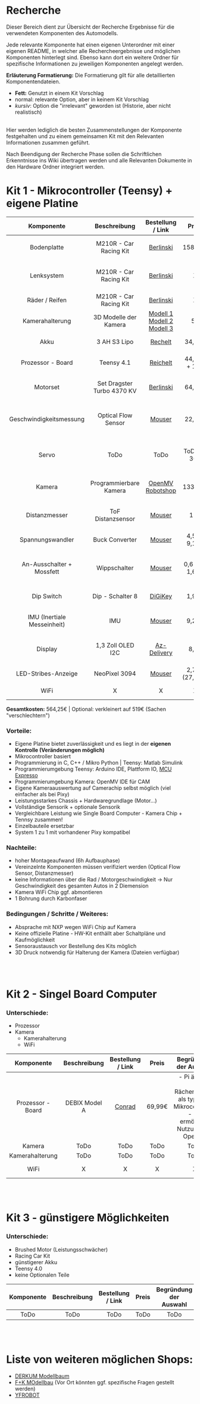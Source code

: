 # Recherche

Dieser Bereich dient zur Übersicht der Recherche Ergebnisse für die verwendeten Komponenten des Automodells.

Jede relevante Komponente hat einen eigenen Unterordner mit einer eigenen README, in welcher alle Rechercheergebnisse und möglichen Komponenten hinterlegt sind. Ebenso kann dort ein weitere Ordner für spezifische Informationen zu jeweiligen Komponenten angelegt werden.

**Erläuterung Formatierung:** Die Formatierung gilt für alle detaillierten Komponentendateien.
- **Fett:** Genutzt in einem Kit Vorschlag
- normal: relevante Option, aber in keinem Kit Vorschlag
- *kursiv*: Option die "irrelevant" geworden ist (Historie, aber nicht realistisch)

<br>
Hier werden lediglich die besten Zusammenstellungen der Komponente festgehalten und zu einem gemeinsamen Kit mit den Relevanten Informationen zusammen geführt.

Nach Beendigung der Recherche Phase sollen die Schriftlichen Erkenntnisse ins Wiki übertragen werden und alle Relevanten Dokumente in den Hardware Ordner integriert werden.

# Kit 1 - Mikrocontroller (Teensy) + eigene Platine
| Komponente | Beschreibung | Bestellung / Link | Preis | Begründung der Auswahl | Details/Datenblatt | Notizen | Pflicht |
| :--------: | :-------: | :---------------: | :---: | :--------------------: | :-----: | :-----:| :------: |
| Bodenplatte                   | M210R - Car Racing Kit | [Berlinski](https://www.modellbau-berlinski.de/rc-fahrzeuge-und-zubehoer/autos-und-zubehoer/elektro-onroad/m210r-1_10-on-road-4wd-m-chassis-kohlefaser-bausatz) | 158,95€ | - Gute Rezensionen <br> - Preisleistung  | [Berlinski](https://www.modellbau-berlinski.de/rc-fahrzeuge-und-zubehoer/autos-und-zubehoer/elektro-onroad/m210r-1_10-on-road-4wd-m-chassis-kohlefaser-bausatz) | - fertig Bausatz <br> - Alternative Kit Möglichkeiten | &check; |
| Lenksystem                    | M210R - Car Racing Kit | [Berlinski](https://www.modellbau-berlinski.de/rc-fahrzeuge-und-zubehoer/autos-und-zubehoer/elektro-onroad/m210r-1_10-on-road-4wd-m-chassis-kohlefaser-bausatz) | X | - Ackermannlenkung <br> - Preisleistungsverhältnis (Kit)| [Berlinski](https://www.modellbau-berlinski.de/rc-fahrzeuge-und-zubehoer/autos-und-zubehoer/elektro-onroad/m210r-1_10-on-road-4wd-m-chassis-kohlefaser-bausatz) | - fertig Bausatz <br> - Alternative Kit Möglichkeiten | &check; |
| Räder / Reifen                | M210R - Car Racing Kit | [Berlinski](https://www.modellbau-berlinski.de/rc-fahrzeuge-und-zubehoer/autos-und-zubehoer/elektro-onroad/m210r-1_10-on-road-4wd-m-chassis-kohlefaser-bausatz)  | X | - inkludiert im Kit | [Berlinski](https://www.modellbau-berlinski.de/rc-fahrzeuge-und-zubehoer/autos-und-zubehoer/elektro-onroad/m210r-1_10-on-road-4wd-m-chassis-kohlefaser-bausatz) | - ggf. Eigenbau | &check; |
| Kamerahalterung               | 3D Modelle der Kamera | [Modell 1](https://grabcad.com/library/tripod-1-4-20-1-2mm-styled-board-mount-1) <br> [Modell 2](https://grabcad.com/library/tripod-1-4-20-1-2mm-flat-board-mount-1) <br> [Modell 3](https://grabcad.com/library/gopro-1-2mm-board-mount-1) | 5€ | Mit Kamera mitgegeben | [OpenMV Downloads](https://openmv.io/products/openmv-cam-rt) | - 3D Druck zur Not per Unternehmen | &check; |
| Akku | 3 AH S3 Lipo | [Rechelt](https://www.reichelt.de/akku-pack-li-polymer-11-1-v-3000-mah-rd-xt-3000-s3-p336967.html?&trstct=pol_2&nbc=1) | 34,20€ | - ausreichen Stark für Motoren | [Datenblatt reichelt](https://www.reichelt.de/akku-pack-li-polymer-11-1-v-3000-mah-rd-xt-3000-s3-p336967.html?&trstct=pol_2&nbc=1)  | - Es braucht ein [Lipo Quard](https://www.reichelt.de/brandschutzbeutel-fuer-li-polymer-akkus-lipo-guard-p108492.html) | &check; | 
| Prozessor - Board             | Teensy 4.1 | [Reichelt](https://www.reichelt.de/teensy-4-1-usb-mit-header-teensy-4-1-h-p318654.html) | 44,95€ <br> + 15€  | - Rechenstark <br> - viele Pins <br> - gute Programmierung | [Teensy Datenblatt](https://www.pjrc.com/store/teensy41.html) | - Eigene Verkabelungsplatine (15€) | &check; |
| Motorset                       | Set Dragster Turbo 4370 KV  | [Berlinski](https://www.modellbau-berlinski.de/rc-antriebe/combos/auto/brushless-1_10/1_10-brushless-set-dragster-turbo-4370-kv) | 64,95€ | - Leistungsstark <br> - ausreichende Drehzahl, Beschleunigung | [Datenblatt](https://cdn.simba-dickie-group.de/downloads/500906301/500906301_Anleitung-Instruction_FahrreglerCombo_80x130mm_05-2023.pdf) | - benötigt ggf. teuren Akku | &check; |
| Geschwindigkeitsmessung       | Optical Flow Sensor | [Mouser](https://www.mouser.de/ProductDetail/Pimoroni/PIM453?qs=PzGy0jfpSMuJnlsymXyulA%3D%3D) | 22,32€ | - Messbare Fahrzeuggeschwindigkeit <br> - 2 Achsen messbar | [Datenblatt](https://mm.digikey.com/Volume0/opasdata/d220001/medias/docus/306/PIM453_Web.pdf) | - **Funktionsfähigkeit verfizieren!** <br> - ggf. später alternatives System | &check; |
| Servo                         | ToDo | ToDo | ToDo ca 30€ | ToDo | ToDo | - bestehender Servo <br> Kit Kompatibilität prüfen! | &check; |
| Kamera                        | Programmierbare Kamera | [OpenMV](https://openmv.io/products/openmv-cam-rt) <br> [Robotshop](https://eu.robotshop.com/de/products/openmv-cam-rt1062)  | 133,46€ | - Rechenstarker NXP Chip <br> - auf Kamera Programmierbar  | [Kamera Datenblatt](https://pdf1.alldatasheet.com/datasheet-pdf/view/587044/OMNIVISION/OV5640.html) <br>[NXP-Prozessor](https://cdn.shopify.com/s/files/1/0803/9211/files/IMXRT1060IEC.pdf?v=1681075136) | - WiFi Chip entfernen / absprechen | &check; |
| Distanzmesser                 | ToF Distanzsensor | [Mouser](https://www.mouser.de/ProductDetail/DFRobot/SEN0245?qs=sGAEpiMZZMu3sxpa5v1qrnJwz0aRf2JjCIBsnGk%2FV54%3D) | 12€ | - günstig + präzise | [Datenblatt](https://www.mouser.de/datasheet/2/830/en_DM00279086-2488743.pdf) | - Ansteuerung von mehreren (3) verifizieren | &check; |
| Spannungswandler              | Buck Converter | [Mouser](https://www.mouser.de/ProductDetail/DFRobot/DFR0379?qs=5aG0NVq1C4zPqXmLzkhO%252Bg%3D%3D) | 4,56€ <br> 9,12€ | - funktionsfähigkeit bestätigt | [Dateblatt](https://www.mouser.com/pdfDocs/ProductOverview-DFRobot-DFR0379.pdf) | - gleicher wie letztes mal <br> - ggf. 2 Stück | &check; |
| An-Ausschalter + Mossfett     | Wippschalter | [Mouser](https://www.mouser.de/ProductDetail/E-Switch/RA1113112R?qs=QtyuwXswaQh2BdIH9uXjxQ%3D%3D&mgh=1) | 0,62€ + 1,60€ | - klein günstig | [Schalter Datenblatt](https://www.mouser.de/datasheet/2/140/RA1113112R-3457780.pdf) [Mosfet DIT120N08 Datenblatt](https://www.infineon.com/dgdl/Infineon-BSB008NE2LX-DS-v02_00-EN.pdf?fileId=db3a30432e564707012e5745ca7d000e) | - Mossfet für Motorcut notwendig [DiGiKey](https://www.digikey.de/en/products/detail/diotec-semiconductor/DIT120N08/13154235) | &check; |
| Dip Switch              | Dip - Schalter 8 | [DiGiKey](https://www.digikey.de/en/products/detail/w%C3%BCrth-elektronik/418117270908/3174497) | 1,90€ | - 8 Schalter für mehr konfiguration | [Datenblatt](https://www.we-online.com/components/products/datasheet/418117270908.pdf) | - ggf. bei Platinenkauf auflöten lassen | &check; |
| IMU (Inertiale Messeinheit)   | IMU | [Mouser](https://www.mouser.de/ProductDetail/DFRobot/SEN0142?qs=Zcin8yvlhnO0Rr0B1JJGiw%3D%3D) | 9,21€ | - bekannt <br> - beschleunigung + orientiertswerte | [Datenblatt](https://wiki.dfrobot.com/6_DOF_Sensor-MPU6050__SKU_SEN0142_) | - einer liegt auf Kamera | &cross; |
| Display                      | 1,3 Zoll OLED I2C | [Az-Delivery](https://www.az-delivery.de/products/1-3zoll-i2c-oled-display) | 8,49 | - günstig + klein <br> - reicht aus | [Datenblatt](https://www.az-delivery.de/products/1-3zoll-i2c-oled-display) | - sollte Lininen anzeigen können <br> - [Mouser Äquivalent](https://www.mouser.de/ProductDetail/SparkFun/LCD-23453?qs=dbcCsuKDzFWY6i0I%252BKeCWA%3D%3D) | &cross; |
| LED-Stribes-Anzeige           | NeoPixel 3094 | [Mouser](https://www.mouser.de/ProductDetail/Adafruit/3094?qs=SV%252B0z0o3NTt%2F2YK7E3w5Rg%3D%3D) | 2,70€ <br> (27,85€) | - auf eigener Platine gut positionierbar | [Datenblatt](https://www.adafruit.com/product/3094) | - par LEDS auf eigenes Board | &cross; |
| WiFi                          | X | X | X | X | X | - auf Kamera vorliegend  | &cross; |

**Gesamtkosten:** 564,25€ | Optional: verkleinert auf 519€ (Sachen "verschlechtern")

### Vorteile:
- Eigene Platine bietet zuverlässigkeit und es liegt in der **eigenen Kontrolle (Veränderungen möglich)**
- Mikrocontroller basiert 
- Programmierung in C, C++ / Mikro Python | Teensy: Matlab Simulink
- Programmierumgebung Teensy: Arduino IDE, Plattform IO, [MCU Expresso](https://de.scribd.com/document/479726952/MCUXpresso-Instructions)
- Programmierumgebung Kamera: OpenMV IDE für CAM
- Eigene Kameraauswertung auf Camerachip selbst möglich (viel einfacher als bei Pixy)
- Leistungsstarkes Chassis + Hardwaregrundlage (Motor...)
- Vollständige Sensorik + optionale Sensorik
- Vergleichbare Leistung wie Single Board Computer - Kamera Chip + Tennsy zusammen!
- Einzelbauteile ersetzbar
- System 1 zu 1 mit vorhandener Pixy kompatibel

### Nachteile:
- hoher Montageaufwand (6h Aufbauphase)
- Vereinzelnte Komponenten müssen verifiziert werden (Optical Flow Sensor, Distanzmesser)
- keine Informationen über die Rad / Motorgeschwindigkeit -> Nur Geschwindigkeit des gesamten Autos in 2 Diemension
- Kamera WiFi Chip ggf. abmontieren
- 1 Bohrung durch Karbonfaser

### Bedingungen / Schritte / Weiteres:
- Absprache mit NXP wegen WiFi Chip auf Kamera
- Keine offizielle Platine - HW-Kit enthällt aber Schaltpläne und Kaufmöglichkeit
- Sensoraustausch vor Bestellung des Kits möglich
- 3D Druck notwendig für Halterung der Kamera (Dateien verfügbar)

<br>
<br>


# Kit 2 - Singel Board Computer
### Unterschiede:
- Prozessor
- Kamera
    - Kamerahalterung
    - WiFi
    

| Komponente | Beschreibung | Bestellung / Link | Preis | Begründung der Auswahl | Details | Notizen | Pflicht |
| :--------: | :----------: | :---------------: | :---: | :--------------------: | :-----: | :-----: |:------: |
| Prozessor - Board             | DEBIX Model A | [Conrad](https://www.conrad.de/de/p/debix-model-a-2-gb-4-x-1-8-ghz-2625844.html) | 69,99€ | - Pi ähnlich <br> - Rächenstärker als typische Mikrocontroller <br> - OS ermöglicht Nutzung von OpenCV | [Technische Daten](https://www.conrad.de/de/p/debix-model-a-2-gb-4-x-1-8-ghz-2625844.html#modal-productTechDataOffCanvasFlyout) | - hat inkludiertes WiFi | &check; |
| Kamera                        | ToDo | ToDo | ToDo | ToDo | ToDo |  | &check; |
| Kamerahalterung               | ToDo | ToDo | ToDo | ToDo | ToDo |  | &check; |
| WiFi                          | X | X | X | X | X | - im SBC integriert | &cross; |


<br>
<br>


# Kit 3 - günstigere Möglichkeiten
### Unterschiede:
- Brushed Motor (Leistungsschwächer)
- Racing Car Kit
- günstigerer Akku
- Teensy 4.0
- keine Optionalen Teile

| Komponente | Beschreibung | Bestellung / Link | Preis | Begründung der Auswahl | Details | Notizen | Pflicht |
| :--------: | :----------: | :---------------: | :---: | :--------------------: | :-----: | :-----: |:------: |
| ToDo | ToDo | ToDo | ToDo | ToDo | ToDo | ToDo | ToDo |



<br>
<br>


# Liste von weiteren möglichen Shops:
- [DERKUM Modellbaum](https://www.derkum-modellbau.com/)
- [F+K MOdellbau](https://www.fundkmodellbau.de/#standort) (Vor Ort könnten ggf. spezifische Fragen gestellt werden)
- [YFROBOT](https://yfrobot.com/en-de/collections/all)